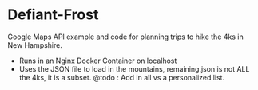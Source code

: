 # Defiant-Frost
Google Maps API example and code for planning trips to hike the 4ks in New Hampshire.


* Runs in an Nginx Docker Container on localhost
* Uses the JSON file to load in the mountains, remaining.json is not ALL the 4ks, it is a subset.
@todo : Add in all vs a personalized list.
